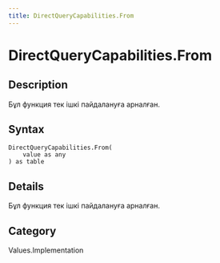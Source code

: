 ```yaml
---
title: DirectQueryCapabilities.From
---
```


# DirectQueryCapabilities.From


## Description

Бұл функция тек ішкі пайдалануға арналған.


## Syntax

```powerquery
DirectQueryCapabilities.From(
    value as any
) as table
```


## Details

Бұл функция тек ішкі пайдалануға арналған.



## Category
Values.Implementation
